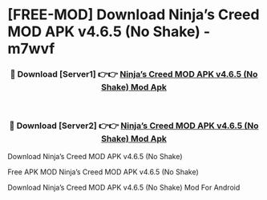# [FREE-MOD] Download Ninja’s Creed MOD APK v4.6.5 (No Shake) - m7wvf


<div align="center">
<h3>🔴 Download [Server1] 👉👉 <a href="https://apk-comot.site?title=Ninja’s_Creed_MOD_APK_v4.6.5_(No_Shake)">Ninja’s Creed MOD APK v4.6.5 (No Shake) Mod Apk</a></h3><br>

<h3>🔴 Download [Server2] 👉👉 <a href="https://apk-comot.site?title=Ninja’s_Creed_MOD_APK_v4.6.5_(No_Shake)">Ninja’s Creed MOD APK v4.6.5 (No Shake) Mod Apk</a></h3>
</div>



Download Ninja’s Creed MOD APK v4.6.5 (No Shake) 

Free APK MOD Ninja’s Creed MOD APK v4.6.5 (No Shake) 

Download Ninja’s Creed MOD APK v4.6.5 (No Shake) Mod For Android
